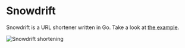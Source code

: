 # Snowdrift

Snowdrift is a URL shortener written in Go. Take a look at [the example](example/example.go).

![Snowdrift shortening](https://f.cloud.github.com/assets/13026/1927209/60c05842-7e54-11e3-8c60-2f50e8cf3e21.jpg)
